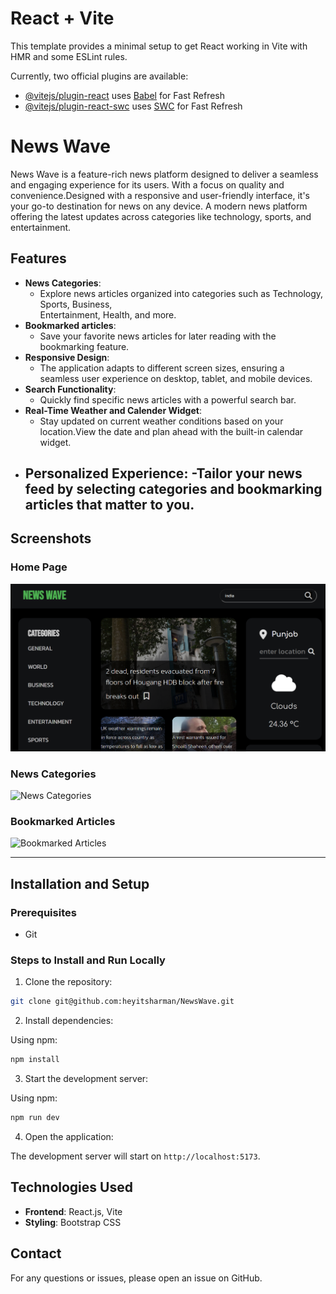 # React + Vite

This template provides a minimal setup to get React working in Vite with HMR and some ESLint rules.

Currently, two official plugins are available:

- [@vitejs/plugin-react](https://github.com/vitejs/vite-plugin-react/blob/main/packages/plugin-react/README.md) uses [Babel](https://babeljs.io/) for Fast Refresh
- [@vitejs/plugin-react-swc](https://github.com/vitejs/vite-plugin-react-swc) uses [SWC](https://swc.rs/) for Fast Refresh

# News Wave

News Wave is a feature-rich news platform designed to deliver a seamless and engaging experience for its users. With a focus on quality and convenience.Designed with a responsive and user-friendly interface, it's your go-to destination for news on any device. A modern news platform offering the latest updates across categories like technology, sports, and entertainment.



## Features

- **News Categories**:
  - Explore news articles organized into categories such as Technology, Sports, Business,       
    Entertainment, Health, and more.
- **Bookmarked articles**:
  - Save your favorite news articles for later reading with the bookmarking feature.
- **Responsive Design**:
  - The application adapts to different screen sizes, ensuring a seamless user experience on desktop, tablet, and mobile devices.
- **Search Functionality**:
  - Quickly find specific news articles with a powerful search bar.
- **Real-Time Weather and Calender Widget**:
  - Stay updated on current weather conditions based on your location.View the date and plan 
    ahead with the built-in calendar widget.
-  **Personalized Experience**:
   -Tailor your news feed by selecting categories and bookmarking articles that matter to you.
   ---

## Screenshots  

### Home Page  
![Home Page](screenshots/Home.png)  

### News Categories  
![News Categories](screenshots/news-categories.png)  

### Bookmarked Articles  
![Bookmarked Articles](screenshots/Bookmarked.png)  

---

## Installation and Setup

### Prerequisites

- Git

### Steps to Install and Run Locally

1. Clone the repository:

```bash
git clone git@github.com:heyitsharman/NewsWave.git
```

2. Install dependencies:

Using npm:

```bash
npm install
```

3.  Start the development server:

Using npm:

```bash
npm run dev
```

4. Open the application:

The development server will start on `http://localhost:5173`.

## Technologies Used

- **Frontend**: React.js, Vite
- **Styling**: Bootstrap CSS

## Contact

For any questions or issues, please open an issue on GitHub.
